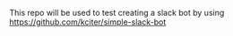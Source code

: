 This repo will be used to test creating a slack bot by using https://github.com/kciter/simple-slack-bot